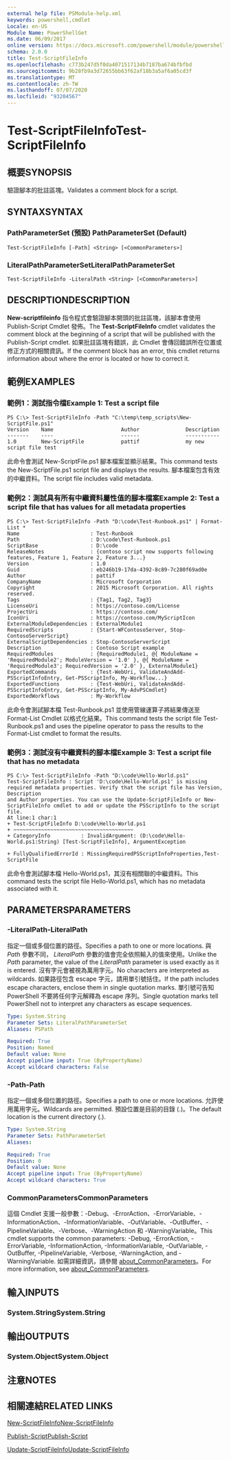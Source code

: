```yaml
---
external help file: PSModule-help.xml
keywords: powershell,cmdlet
Locale: en-US
Module Name: PowerShellGet
ms.date: 06/09/2017
online version: https://docs.microsoft.com/powershell/module/powershellget/test-scriptfileinfo?view=powershell-6&WT.mc_id=ps-gethelp
schema: 2.0.0
title: Test-ScriptFileInfo
ms.openlocfilehash: c773b247d5f0da4071517134b7187ba674bfbfbd
ms.sourcegitcommit: 9b28fb9a3d72655bb63f62af18b3a5af6a05cd3f
ms.translationtype: MT
ms.contentlocale: zh-TW
ms.lasthandoff: 07/07/2020
ms.locfileid: "93204567"
---
```

# <span data-ttu-id="94abd-103">Test-ScriptFileInfo</span><span class="sxs-lookup"><span data-stu-id="94abd-103">Test-ScriptFileInfo</span></span>

## <span data-ttu-id="94abd-104">概要</span><span class="sxs-lookup"><span data-stu-id="94abd-104">SYNOPSIS</span></span>
<span data-ttu-id="94abd-105">驗證腳本的批註區塊。</span><span class="sxs-lookup"><span data-stu-id="94abd-105">Validates a comment block for a script.</span></span>

## <span data-ttu-id="94abd-106">SYNTAX</span><span class="sxs-lookup"><span data-stu-id="94abd-106">SYNTAX</span></span>

### <span data-ttu-id="94abd-107">PathParameterSet (預設) </span><span class="sxs-lookup"><span data-stu-id="94abd-107">PathParameterSet (Default)</span></span>

```
Test-ScriptFileInfo [-Path] <String> [<CommonParameters>]
```

### <span data-ttu-id="94abd-108">LiteralPathParameterSet</span><span class="sxs-lookup"><span data-stu-id="94abd-108">LiteralPathParameterSet</span></span>

```
Test-ScriptFileInfo -LiteralPath <String> [<CommonParameters>]
```

## <span data-ttu-id="94abd-109">DESCRIPTION</span><span class="sxs-lookup"><span data-stu-id="94abd-109">DESCRIPTION</span></span>

<span data-ttu-id="94abd-110">**New-scriptfileinfo** 指令程式會驗證腳本開頭的批註區塊，該腳本會使用 Publish-Script Cmdlet 發佈。</span><span class="sxs-lookup"><span data-stu-id="94abd-110">The **Test-ScriptFileInfo** cmdlet validates the comment block at the beginning of a script that will be published with the Publish-Script cmdlet.</span></span>
<span data-ttu-id="94abd-111">如果批註區塊有錯誤，此 Cmdlet 會傳回錯誤所在位置或修正方式的相關資訊。</span><span class="sxs-lookup"><span data-stu-id="94abd-111">If the comment block has an error, this cmdlet returns information about where the error is located or how to correct it.</span></span>

## <span data-ttu-id="94abd-112">範例</span><span class="sxs-lookup"><span data-stu-id="94abd-112">EXAMPLES</span></span>

### <span data-ttu-id="94abd-113">範例1：測試指令檔</span><span class="sxs-lookup"><span data-stu-id="94abd-113">Example 1: Test a script file</span></span>

```
PS C:\> Test-ScriptFileInfo -Path "C:\temp\temp_scripts\New-ScriptFile.ps1"
Version    Name                      Author               Description
-------    ----                      ------               -----------
1.0        New-ScriptFile            pattif               my new script file test
```

<span data-ttu-id="94abd-114">此命令會測試 New-ScriptFile.ps1 腳本檔案並顯示結果。</span><span class="sxs-lookup"><span data-stu-id="94abd-114">This command tests the New-ScriptFile.ps1 script file and displays the results.</span></span>
<span data-ttu-id="94abd-115">腳本檔案包含有效的中繼資料。</span><span class="sxs-lookup"><span data-stu-id="94abd-115">The script file includes valid metadata.</span></span>

### <span data-ttu-id="94abd-116">範例2：測試具有所有中繼資料屬性值的腳本檔案</span><span class="sxs-lookup"><span data-stu-id="94abd-116">Example 2: Test a script file that has values for all metadata properties</span></span>

```
PS C:\> Test-ScriptFileInfo -Path "D:\code\Test-Runbook.ps1" | Format-List *
Name                       : Test-Runbook
Path                       : D:\code\Test-Runbook.ps1
ScriptBase                 : D:\code
ReleaseNotes               : {contoso script now supports following features, Feature 1, Feature 2, Feature 3...}
Version                    : 1.0
Guid                       : eb246b19-17da-4392-8c89-7c280f69ad0e
Author                     : pattif
CompanyName                : Microsoft Corporation
Copyright                  : 2015 Microsoft Corporation. All rights reserved.
Tags                       : {Tag1, Tag2, Tag3}
LicenseUri                 : https://contoso.com/License
ProjectUri                 : https://contoso.com/
IconUri                    : https://contoso.com/MyScriptIcon
ExternalModuleDependencies : ExternalModule1
RequiredScripts            : {Start-WFContosoServer, Stop-ContosoServerScript}
ExternalScriptDependencies : Stop-ContosoServerScript
Description                : Contoso Script example
RequiredModules            : {RequiredModule1, @{ ModuleName = 'RequiredModule2'; ModuleVersion = '1.0' }, @{ ModuleName = 'RequiredModule3'; RequiredVersion = '2.0' }, ExternalModule1}
ExportedCommands           : {Test-WebUri, ValidateAndAdd-PSScriptInfoEntry, Get-PSScriptInfo, My-Workflow...}
ExportedFunctions          : {Test-WebUri, ValidateAndAdd-PSScriptInfoEntry, Get-PSScriptInfo, My-AdvPSCmdlet}
ExportedWorkflows          : My-Workflow
```

<span data-ttu-id="94abd-117">此命令會測試腳本檔 Test-Runbook.ps1 並使用管線運算子將結果傳送至 Format-List Cmdlet 以格式化結果。</span><span class="sxs-lookup"><span data-stu-id="94abd-117">This command tests the script file Test-Runbook.ps1 and uses the pipeline operator to pass the results to the Format-List cmdlet to format the results.</span></span>

### <span data-ttu-id="94abd-118">範例3：測試沒有中繼資料的腳本檔</span><span class="sxs-lookup"><span data-stu-id="94abd-118">Example 3: Test a script file that has no metadata</span></span>

```
PS C:\> Test-ScriptFileInfo -Path "D:\code\Hello-World.ps1"
Test-ScriptFileInfo : Script 'D:\code\Hello-World.ps1' is missing required metadata properties. Verify that the script file has Version, Description
and Author properties. You can use the Update-ScriptFileInfo or New-ScriptFileInfo cmdlet to add or update the PSScriptInfo to the script file.
At line:1 char:1
+ Test-ScriptFileInfo D:\code\Hello-World.ps1
+ ~~~~~~~~~~~~~~~~~~~~~~~~~~~~~~~~~~~~~~~
+ CategoryInfo          : InvalidArgument: (D:\code\Hello-World.ps1:String) [Test-ScriptFileInfo], ArgumentException

+ FullyQualifiedErrorId : MissingRequiredPSScriptInfoProperties,Test-ScriptFile
```

<span data-ttu-id="94abd-119">此命令會測試腳本檔 Hello-World.ps1，其沒有相關聯的中繼資料。</span><span class="sxs-lookup"><span data-stu-id="94abd-119">This command tests the script file Hello-World.ps1, which has no metadata associated with it.</span></span>

## <span data-ttu-id="94abd-120">PARAMETERS</span><span class="sxs-lookup"><span data-stu-id="94abd-120">PARAMETERS</span></span>

### <span data-ttu-id="94abd-121">-LiteralPath</span><span class="sxs-lookup"><span data-stu-id="94abd-121">-LiteralPath</span></span>

<span data-ttu-id="94abd-122">指定一個或多個位置的路徑。</span><span class="sxs-lookup"><span data-stu-id="94abd-122">Specifies a path to one or more locations.</span></span>
<span data-ttu-id="94abd-123">與 *Path* 參數不同， *LiteralPath* 參數的值會完全依照輸入的值來使用。</span><span class="sxs-lookup"><span data-stu-id="94abd-123">Unlike the *Path* parameter, the value of the *LiteralPath* parameter is used exactly as it is entered.</span></span>
<span data-ttu-id="94abd-124">沒有字元會被視為萬用字元。</span><span class="sxs-lookup"><span data-stu-id="94abd-124">No characters are interpreted as wildcards.</span></span>
<span data-ttu-id="94abd-125">如果路徑包含 escape 字元，請用單引號括住。</span><span class="sxs-lookup"><span data-stu-id="94abd-125">If the path includes escape characters, enclose them in single quotation marks.</span></span>
<span data-ttu-id="94abd-126">單引號可告知 PowerShell 不要將任何字元解釋為 escape 序列。</span><span class="sxs-lookup"><span data-stu-id="94abd-126">Single quotation marks tell PowerShell not to interpret any characters as escape sequences.</span></span>

```yaml
Type: System.String
Parameter Sets: LiteralPathParameterSet
Aliases: PSPath

Required: True
Position: Named
Default value: None
Accept pipeline input: True (ByPropertyName)
Accept wildcard characters: False
```

### <span data-ttu-id="94abd-127">-Path</span><span class="sxs-lookup"><span data-stu-id="94abd-127">-Path</span></span>

<span data-ttu-id="94abd-128">指定一個或多個位置的路徑。</span><span class="sxs-lookup"><span data-stu-id="94abd-128">Specifies a path to one or more locations.</span></span>
<span data-ttu-id="94abd-129">允許使用萬用字元。</span><span class="sxs-lookup"><span data-stu-id="94abd-129">Wildcards are permitted.</span></span>
<span data-ttu-id="94abd-130">預設位置是目前的目錄 (.)。</span><span class="sxs-lookup"><span data-stu-id="94abd-130">The default location is the current directory (.).</span></span>

```yaml
Type: System.String
Parameter Sets: PathParameterSet
Aliases:

Required: True
Position: 0
Default value: None
Accept pipeline input: True (ByPropertyName)
Accept wildcard characters: True
```

### <span data-ttu-id="94abd-131">CommonParameters</span><span class="sxs-lookup"><span data-stu-id="94abd-131">CommonParameters</span></span>

<span data-ttu-id="94abd-132">這個 Cmdlet 支援一般參數：-Debug、-ErrorAction、-ErrorVariable、-InformationAction、-InformationVariable、-OutVariable、-OutBuffer、-PipelineVariable、-Verbose、-WarningAction 和 -WarningVariable。</span><span class="sxs-lookup"><span data-stu-id="94abd-132">This cmdlet supports the common parameters: -Debug, -ErrorAction, -ErrorVariable, -InformationAction, -InformationVariable, -OutVariable, -OutBuffer, -PipelineVariable, -Verbose, -WarningAction, and -WarningVariable.</span></span> <span data-ttu-id="94abd-133">如需詳細資訊，請參閱 [about_CommonParameters](https://go.microsoft.com/fwlink/?LinkID=113216)。</span><span class="sxs-lookup"><span data-stu-id="94abd-133">For more information, see [about_CommonParameters](https://go.microsoft.com/fwlink/?LinkID=113216).</span></span>

## <span data-ttu-id="94abd-134">輸入</span><span class="sxs-lookup"><span data-stu-id="94abd-134">INPUTS</span></span>

### <span data-ttu-id="94abd-135">System.String</span><span class="sxs-lookup"><span data-stu-id="94abd-135">System.String</span></span>

## <span data-ttu-id="94abd-136">輸出</span><span class="sxs-lookup"><span data-stu-id="94abd-136">OUTPUTS</span></span>

### <span data-ttu-id="94abd-137">System.Object</span><span class="sxs-lookup"><span data-stu-id="94abd-137">System.Object</span></span>

## <span data-ttu-id="94abd-138">注意</span><span class="sxs-lookup"><span data-stu-id="94abd-138">NOTES</span></span>

## <span data-ttu-id="94abd-139">相關連結</span><span class="sxs-lookup"><span data-stu-id="94abd-139">RELATED LINKS</span></span>

[<span data-ttu-id="94abd-140">New-ScriptFileInfo</span><span class="sxs-lookup"><span data-stu-id="94abd-140">New-ScriptFileInfo</span></span>](New-ScriptFileInfo.md)

[<span data-ttu-id="94abd-141">Publish-Script</span><span class="sxs-lookup"><span data-stu-id="94abd-141">Publish-Script</span></span>](Publish-Script.md)

[<span data-ttu-id="94abd-142">Update-ScriptFileInfo</span><span class="sxs-lookup"><span data-stu-id="94abd-142">Update-ScriptFileInfo</span></span>](Update-ScriptFileInfo.md)
